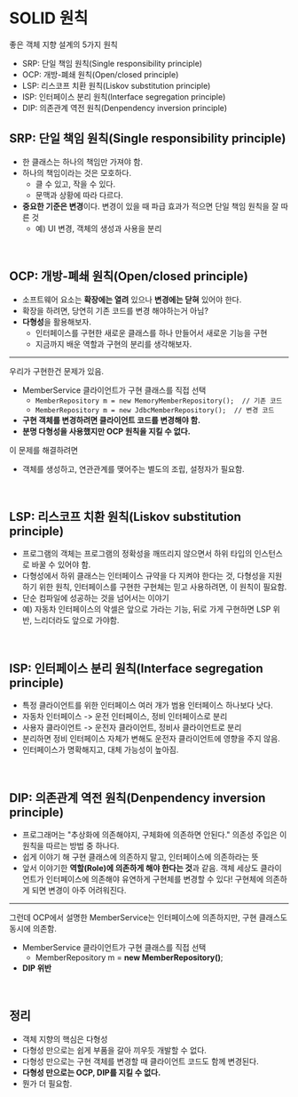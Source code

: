 # SOLID 원칙

좋은 객체 지향 설계의 5가지 원칙

- SRP: 단일 책임 원칙(Single responsibility principle)
- OCP: 개방-폐쇄 원칙(Open/closed principle)
- LSP: 리스코프 치환 원칙(Liskov substitution principle)
- ISP: 인터페이스 분리 원칙(Interface segregation principle)
- DIP: 의존관계 역전 원칙(Denpendency inversion principle)

## SRP: 단일 책임 원칙(Single responsibility principle)

- 한 클래스는 하나의 책임만 가져야 함.
- 하나의 책임이라는 것은 모호하다.
  - 클 수 있고, 작을 수 있다.
  - 문맥과 상황에 따라 다르다.
- **중요한 기준은 변경**이다. 변경이 있을 때 파급 효과가 적으면 단일 책임 원칙을 잘 따른 것
  - 예) UI 변경, 객체의 생성과 사용을 분리

<br/>

## OCP: 개방-폐쇄 원칙(Open/closed principle)

- 소프트웨어 요소는 **확장에는 열려** 있으나 **변경에는 닫혀** 있어야 한다.
- 확장을 하려면, 당연히 기존 코드를 변경 해야하는거 아님?
- **다형성**을 활용해보자.
  - 인터페이스를 구현한 새로운 클래스를 하나 만들어서 새로운 기능을 구현
  - 지금까지 배운 역할과 구현의 분리를 생각해보자.

---

우리가 구현한건 문제가 있음.

- MemberService 클라이언트가 구현 클래스를 직접 선택
  - `MemberRepository m = new MemoryMemberRepository();  // 기존 코드`
  - `MemberRepository m = new JdbcMemberRepository();  // 변경 코드`
- **구현 객체를 변경하려면 클라이언트 코드를 변경해야 함.**
- **분명 다형성을 사용했지만 OCP 원칙을 지킬 수 없다.**

이 문제를 해결하려면

- 객체를 생성하고, 연관관계를 맺어주는 별도의 조립, 설정자가 필요함.

<br/>

## LSP: 리스코프 치환 원칙(Liskov substitution principle)

- 프로그램의 객체는 프로그램의 정확성을 깨뜨리지 않으면서 하위 타입의 인스턴스로 바꿀 수 있어야 함.
- 다형성에서 하위 클래스는 인터페이스 규약을 다 지켜야 한다는 것, 다형성을 지원하기 위한 원칙, 인터페이스를 구현한 구현체는 믿고 사용하려면, 이 원칙이 필요함.
- 단순 컴파일에 성공하는 것을 넘어서는 이야기
- 예) 자동차 인터페이스의 악셀은 앞으로 가라는 기능, 뒤로 가게 구현하면 LSP 위반, 느리더라도 앞으로 가야함.

<br/>

## ISP: 인터페이스 분리 원칙(Interface segregation principle)

- 특정 클라이언트를 위한 인터페이스 여러 개가 범용 인터페이스 하나보다 낫다.
- 자동차 인터페이스 -> 운전 인터페이스, 정비 인터페이스로 분리
- 사용자 클라이언트 -> 운전자 클라이언트, 정비사 클라이언트로 분리
- 분리하면 정비 인터페이스 자체가 변해도 운전자 클라이언트에 영향을 주지 않음.
- 인터페이스가 명확해지고, 대체 가능성이 높아짐.

<br/>

## DIP: 의존관계 역전 원칙(Denpendency inversion principle)

- 프로그래머는 "추상화에 의존해야지, 구체화에 의존하면 안된다." 의존성 주입은 이 원칙을 따르는 방법 중 하나다.
- 쉽게 이야기 해 구현 클래스에 의존하지 말고, 인터페이스에 의존하라는 뜻
- 앞서 이야기한 **역할(Role)에 의존하게 해야 한다는 것**과 같음. 객체 세상도 클라이언트가 인터페이스에 의존해야 유연하게 구현체를 변경할 수 있다! 구현체에 의존하게 되면 변경이 아주 어려워진다.

---

그런데 OCP에서 설명한 MemberService는 인터페이스에 의존하지만, 구현 클래스도 동시에 의존함.

- MemberService 클라이언트가 구현 클래스를 직접 선택
  - MemberRepository m = **new MemberRepository()**;
- **DIP 위반**

<br/>

## 정리

- 객체 지향의 핵심은 다형성
- 다형성 만으로는 쉽게 부품을 갈아 끼우듯 개발할 수 없다.
- 다형성 만으로는 구현 객체를 변경할 때 클라이언트 코드도 함께 변경된다.
- **다형성 만으로는 OCP, DIP를 지킬 수 없다.**
- 뭔가 더 필요함.

